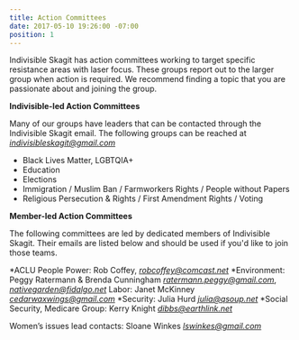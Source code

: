 ```yaml
---
title: Action Committees
date: 2017-05-10 19:26:00 -07:00
position: 1
---
```


Indivisible Skagit has action committees working to target specific resistance areas with laser focus. These groups report out to the larger group when action is required. We recommend finding a topic that you are passionate about and joining the group.

**Indivisible-led Action Committees**

Many of our groups have leaders that can be contacted through the Indivisible Skagit email. The following groups can be reached at *indivisibleskagit@gmail.com*

* Black Lives Matter, LGBTQIA+
* Education
* Elections
* Immigration / Muslim Ban / Farmworkers Rights / People without Papers
* Religious Persecution & Rights / First Amendment Rights / Voting

**Member-led Action Committees**

The following committees are led by dedicated members of Indivisible Skagit. Their emails are listed below and should be used if you'd like to join those teams.

*ACLU People Power: Rob Coffey, *robcoffey@comcast.net*
*Environment: Peggy Ratermann & Brenda Cunningham *ratermann.peggy@gmail.com*, *nativegarden@fidalgo.net*
Labor: Janet McKinney *cedarwaxwings@gmail.com*
*Security: Julia Hurd *julia@qsoup.net*
*Social Security, Medicare Group: Kerry Knight *dibbs@earthlink.net*

Women’s issues lead contacts: Sloane Winkes *lswinkes@gmail.com*

